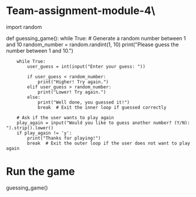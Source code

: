 # Team-assignment-module-4\
import random

def guessing_game():
    while True:
        # Generate a random number between 1 and 10
        random_number = random.randint(1, 10)
        print("Please guess the number between 1 and 10.")
        
        while True:
            user_guess = int(input("Enter your guess: "))
            
            if user_guess < random_number:
                print("Higher! Try again.")
            elif user_guess > random_number:
                print("Lower! Try again.")
            else:
                print("Well done, you guessed it!")
                break  # Exit the inner loop if guessed correctly

        # Ask if the user wants to play again
        play_again = input("Would you like to guess another number? (Y/N): ").strip().lower()
        if play_again != 'y':
            print("Thanks for playing!")
            break  # Exit the outer loop if the user does not want to play again

# Run the game
guessing_game()
